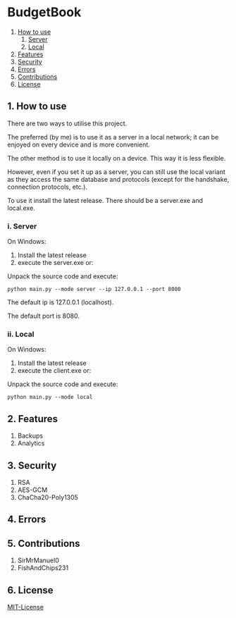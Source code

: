 # BudgetBook
1. [How to use](#1-how-to-use)
   1. [Server](#i-server)
   2. [Local](#ii-local)
2. [Features](#2-features)
3. [Security](#3-security)
4. [Errors](#4-errors)
5. [Contributions](#5-contributions)
6. [License](#6-license)


## 1. How to use

There are two ways to utilise this project.

The preferred (by me) is to use it as a server in a local network; it can be enjoyed on every device and is more convenient.

The other method is to use it locally on a device. This way it is less flexible.

However, even if you set it up as a server, you can still use the local variant as they access the same database and protocols (except for the handshake, connection protocols, etc.).

To use it install the latest release. There should be a server.exe and local.exe.

### i. Server

On Windows:

1. Install the latest release
2. execute the server.exe or:

Unpack the source code and execute:
```
python main.py --mode server --ip 127.0.0.1 --port 8080
```

The default ip is 127.0.0.1 (localhost).

The default port is 8080.

### ii. Local

On Windows:

1. Install the latest release
2. execute the client.exe or:

Unpack the source code and execute:
```
python main.py --mode local
```

## 2. Features

1. Backups
2. Analytics

## 3. Security

1. RSA
2. AES-GCM
3. ChaCha20-Poly1305

## 4. Errors

## 5. Contributions

1. SirMrManuel0
2. FishAndChips231

## 6. License

[MIT-License](LICENSE.md)
